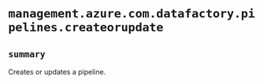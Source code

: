 # `management.azure.com.datafactory.pipelines.createorupdate`

## `summary`
Creates or updates a pipeline.


